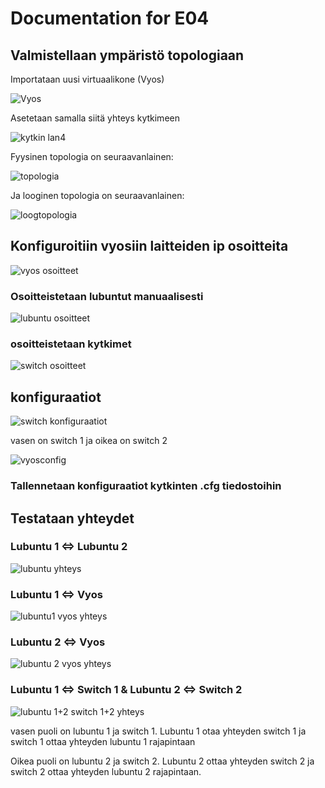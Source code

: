 # Documentation for E04

## Valmistellaan ympäristö topologiaan

Importataan uusi virtuaalikone (Vyos)

![Vyos](./E04/vyosadapter1lan4.PNG)

Asetetaan samalla siitä yhteys kytkimeen

![kytkin lan4](./E04/switshadapter4lan4.PNG)

Fyysinen topologia on seuraavanlainen:

![topologia](./E04/fyysinentopologia.PNG.png)

Ja looginen topologia on seuraavanlainen:

![loogtopologia](./E04/looginentopologia.png)

## Konfiguroitiin vyosiin laitteiden ip osoitteita

![vyos osoitteet](./E04/vyososoitteet.png)

### Osoitteistetaan lubuntut manuaalisesti

![lubuntu osoitteet](./E04/lubuntuosoitteetjagatet.png)

### osoitteistetaan kytkimet

![switch osoitteet](./E04/switchosoitteet.png)

## konfiguraatiot

![switch konfiguraatiot](./E04/switshconfit.png)

vasen on switch 1 ja oikea on switch 2

![vyosconfig](./E04/vyosconfig.png)

### Tallennetaan konfiguraatiot kytkinten .cfg tiedostoihin

## Testataan yhteydet

### Lubuntu 1 <=> Lubuntu 2

![lubuntu yhteys](./E04/lubuntuyhteystoimii.png)

### Lubuntu 1 <=> Vyos

![lubuntu1 vyos yhteys](./E04/lubuntu1vyos.png)

### Lubuntu 2 <=> Vyos

![lubuntu 2 vyos yhteys](./E04/lubuntu2vyos.png)

### Lubuntu 1 <=> Switch 1 & Lubuntu 2 <=> Switch 2

![lubuntu 1+2 switch 1+2 yhteys](./E04/lubuntutjaswitchit.png)

vasen puoli on lubuntu 1 ja switch 1. Lubuntu 1 otaa yhteyden switch 1 ja switch 1 ottaa yhteyden lubuntu 1 rajapintaan

Oikea puoli on lubuntu 2 ja switch 2. Lubuntu 2 ottaa yhteyden switch 2 ja switch 2 ottaa yhteyden lubuntu 2 rajapintaan.